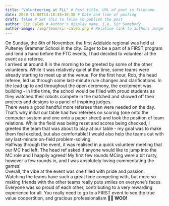 ```yaml
---
title: "Volunteering at FLL" # Post title. URL of post is filename.
date: 2020-11-08T14:18:45+10:30 # Date and time of posting
draft: false # Set this to false to publish the post
author: Sir Caleb # Author's display name. i.e. Sir Somebody
author-image: /img/team/sir-caleb.png # Relative link to authors image
---
```


On Sunday, the 8th of November, the first Adelaide regional was held at Pulteney Grammar School in the city. Eager to be a part of a FIRST program and lend a hand before the FTC events, I had decided to volunteer at the event as a referee.  
I arrived at around 8 in the morning to be greeted by some of the other volunteers. While it was relatively quiet at the time, some teams were already starting to meet up at the venue. For the first hour, Rob, the head referee, led us through some last-minute rule changes and clarifications. In the lead up to and throughout the open ceremony, the excitement was building - in little time, the school would be filled with proud students as they watched their robots compete in the matched and showed off their projects and designs to a panel of inspiring judges.  
There were a good handful more referees than were needed on the day. That’s why initial our table had two referees on scoring (one onto the computer system and one onto a paper sheet) and took the position of team relations. While the field was being reset and scores being checked, I greeted the team that was about to play at our table - my goal was to make them feel excited, but also comfortable! I would also help the teams out with any last-minute on-field problem-solving.  
Halfway through the event, it was realised in a quick volunteer meeting that our MC had left. The head ref asked if anyone would like to jump into the MC role and I happily agreed! My first few rounds MCing were a bit rusty, however a few rounds in, and I was absolutely loving commentating the games!  
Overall, the vibe at the event was one filled with pride and passion. Watching the teams have such a great time competing with, but more so making friends with the other teams really puts smiles on everyone’s faces. Everyone was so proud of each other, contributing to a very rewarding experience for all. You really need to go to a FIRST event to see the true value coopertition, and gracious professionalism **🙌🙌 WOO!**
